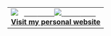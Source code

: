 <table width="100%"  border="0" cellpadding="0" cellspacing="0">
  <tr>
    <td align="center">
      <img align="left" src="[![Anurag's github stats](https://github-readme-stats.vercel.app/api?username=ritikdh440)](https://github.com/anuraghazra/github-readme-stats)>
    </td>
    <td align="center">
      <a href=https://ritikdh440.github.io/ ">
        <span>&nbsp;&nbsp;&nbsp;&nbsp;&nbsp;&nbsp;&nbsp;</span>
        <span>&nbsp;&nbsp;&nbsp;&nbsp;&nbsp;&nbsp;&nbsp;</span>
        <img src="https://github.com/ritikdh440/ritikdh440/blob/main/giphy.gif" />
        <span>&nbsp;&nbsp;&nbsp;&nbsp;&nbsp;&nbsp;&nbsp;&nbsp;</span>
        <span>&nbsp;&nbsp;&nbsp;&nbsp;&nbsp;&nbsp;&nbsp;&nbsp;</span>
        <br>
        <strong>Visit my personal website </strong>
    </td>
  </tr>
</table>

 

